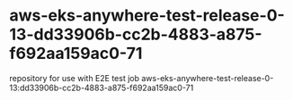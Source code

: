 # aws-eks-anywhere-test-release-0-13-dd33906b-cc2b-4883-a875-f692aa159ac0-71
repository for use with E2E test job aws-eks-anywhere-test-release-0-13:dd33906b-cc2b-4883-a875-f692aa159ac0-71
